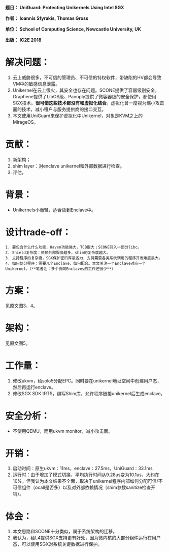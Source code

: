 **题目： UniGuard: Protecting Unikernels Using Intel SGX**

**作者： Ioannis Sfyrakis, Thomas Gross**

**单位： School of Computing Science, Newcastle University, UK**

**出版： IC2E 2018**

# 解决问题：

1.    云上威胁很多，不可信的管理员、不可信的特权软件，带缺陷的HV都会导致VM中的敏感信息泄露。
2.    Unikernel在云上很火，其安全也存在问题。SCONE提供了容器级别安全，Graphene提供了LibOS级、Panoply提供了微容器级的安全保护，都使用SGX技术。**很可惜这些技术都没有和虚拟化结合**。虚拟化曾一度视为缩小攻击面的技术，减小租户与服务提供商的接口交互。
3.    本文使用UniGuard来保护虚拟化中Unikernel，对象是KVM之上的MirageOS。


# 贡献：

1.    新架构；
2.    shim layer：对enclave unikernel和外部数据进行检查。
3.    评估。


# 背景：

* Unikernels小而轻，适合放到Enclave中。

# 设计trade-off：

    1. 要包含什么什么功能，Haven功能强大，TCB很大；SCONE引入一部分libc。
    2. Shield复杂度：依赖外部服务越多，shim的复杂度越大。
    3. 支持程序的复杂度，SGX保护密码库最省力，支持需要各类系统调用的程序开发难度最大。
    4. 如何划分程序：需要几个Enclave，如何配合。本文关注一个Enclave对应一个Unikernel。（**笔者注：多个协同Enclaves的工作还很少**）


# 方案：
见原文图3、4。

# 架构：
见原文图5。


# 工作量：

1.    修改ukvm，给solo5分配EPC。同时要在unikernel地址空间中创建用户态，然后再运行enclave。
2.    修改SGX SDK tRTS，编写Shim库，允许程序链接unikernel后生成enclave。


# 安全分析：

*    不使用QEMU，而用ukvm monitor，减小攻击面。

# 开销：

1.    启动时间：原生ukvm：11ms，enclave：27.5ms，UniGuard：33.1ms
2.    运行时：由于增加了模式切换，平均执行时间从9.28us变为10.1us，大约在10%。但我认为本文结果不全面，取决于unikernel程序内部如何分配可信/不可信组件（ocall是否多）以及对外部依赖情况（shim参数sanitize检查开销）。


# 体会：

1.    本文思路和SCONE十分类似，属于系统架构的迁移。
2.    我认为，给L4提供SGX支持更有好处，因为微内核的大部分组件运行在用户态，可以使用SGX对系统关键数据进行保护。
